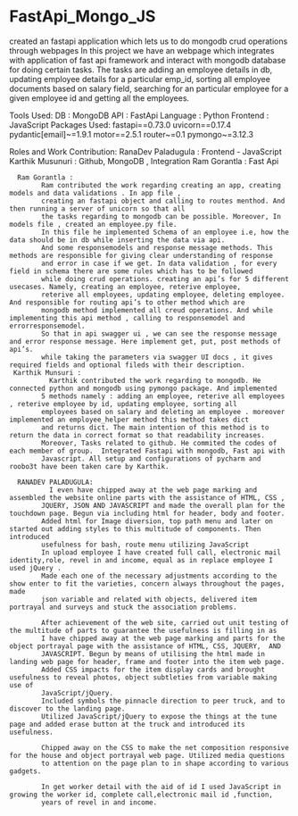 # FastApi_Mongo_JS
created an fastapi application which lets us to do mongodb crud operations through webpages
In this project we have an webpage which integrates with application of fast api framework and
interact with mongodb database for doing certain tasks. The tasks are adding an employee details in db,
updating employee details for a particular emp_id, sorting all employee documents based on salary field,
searching for an particular employee for a given employee id and getting all the employees.

Tools Used:
      DB : MongoDB
      API : FastApi
      Language : Python
      Frontend : JavaScript
Packages Used:
      fastapi==0.73.0
      uvicorn==0.17.4
      pydantic[email]~=1.9.1
      motor==2.5.1
      router~=0.1
      pymongo~=3.12.3
			
Roles and Work Contribution:
      RanaDev Paladugula : Frontend - JavaScript
      Karthik Musunuri : Github, MongoDB , Integration
      Ram Gorantla : Fast Api


      Ram Gorantla : 
            Ram contributed the work regarding creating an app, creating models and data validations . In app file ,
            creating an fastapi object and calling to routes menthod. And then running a server of unicorn so that all
            the tasks regarding to mongodb can be possible. Moreover, In models file , created an employee.py file. 
            In this file he implemented Schema of an employee i.e, how the data should be in db while inserting the data via api.
            And some responsemodels and response message methods. This methods are responsible for giving clear understanding of response 
            and error in case if we get. In data validation , for every field in schema there are some rules which has to be followed 
            while doing crud operations. creating an api’s for 5 different usecases. Namely, creating an employee, reterive employee, 
            reterive all employees, updating employee, deleting employee. And responsible for routing api’s to other method which are 
            mongodb method implemented all creud operations. And while implementing this api method , calling to responsemodel and errorresponsemodel.
            So that in api swagger ui , we can see the response message and error response message. Here implement get, put, post methods of api’s.
            while taking the parameters via swagger UI docs , it gives required fields and optional fileds with their description.
     Karthik Munsuri :
	          Karthik contributed the work regarding to mongodb. He connected python and mongodb using pymongo package. And implemented
            5 methods namely : adding an employee, reterive all employees , reterive employee by id, updating employee, sorting all 
            employees based on salary and deleting an employee . moreover implemented an employee_helper method this method takes dict
            and returns dict. The main intention of this method is to return the data in correct format so that readability increases. 
            Moreover, Tasks related to github. He commited the codes of each member of group.  Integrated Fastapi with mongodb, Fast api with
            Javascript. All setup and configurations of pycharm and roobo3t have been taken care by Karthik. 
            
      RANADEV PALADUGULA: 
	          I even have chipped away at the web page marking and assembled the website online parts with the assistance of HTML, CSS ,
            JQUERY, JSON AND JAVASCRIPT and made the overall plan for the touchdown page. Begun via including html for header, body and footer.
            Added html for Image diversion, top path menu and later on started out adding styles to this multitude of components. Then introduced
            usefulness for bash, route menu utilizing JavaScript
            In upload employee I have created full call, electronic mail identity,role, revel in and income, equal as in replace employee I used jQuery .
            Made each one of the necessary adjustments according to the show enter to fit the varieties, concern always throughout the pages, made 
            json variable and related with objects, delivered item portrayal and surveys and stuck the association problems.
            
            After achievement of the web site, carried out unit testing of the multitude of parts to guarantee the usefulness is filling in as
            I have chipped away at the web page marking and parts for the object portrayal page with the assistance of HTML, CSS, JQUERY,  AND 
            JAVASCRIPT. Begun by means of utilising the html made in landing web page for header, frame and footer into the item web page.
            Added CSS impacts for the item display cards and brought usefulness to reveal photos, object subtleties from variable making use of
            JavaScript/jQuery.
            Included symbols the pinnacle direction to peer truck, and to discover to the landing page.
            Utilized JavaScript/jQuery to expose the things at the tune page and added erase button at the truck and introduced its usefulness.

            Chipped away on the CSS to make the net composition responsive for the house and object portrayal web page. Utilized media questions 
            to attention on the page plan to in shape according to various gadgets.

            In get worker detail with the aid of id I used JavaScript in growing the worker id, complete call,electronic mail id ,function, 
            years of revel in and income.




